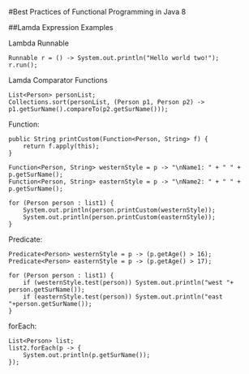 #Best Practices of Functional Programming in Java 8

##Lamda Expression Examples

Lambda Runnable
```
Runnable r = () -> System.out.println("Hello world two!");
r.run();
```

Lamda Comparator Functions
```
List<Person> personList;
Collections.sort(personList, (Person p1, Person p2) -> p1.getSurName().compareTo(p2.getSurName()));
```

Function:
```
public String printCustom(Function<Person, String> f) {
	return f.apply(this);
}
	
Function<Person, String> westernStyle = p -> "\nName1: " + " " + p.getSurName();
Function<Person, String> easternStyle = p -> "\nName2: " + " " + p.getSurName();

for (Person person : list1) {
	System.out.println(person.printCustom(westernStyle));
	System.out.println(person.printCustom(easternStyle));
}
```


Predicate:
```
Predicate<Person> westernStyle = p -> (p.getAge() > 16);
Predicate<Person> easternStyle = p -> (p.getAge() > 17);

for (Person person : list1) {
	if (westernStyle.test(person)) System.out.println("west "+ person.getSurName());
	if (easternStyle.test(person)) System.out.println("east "+person.getSurName());
}
```

forEach:
```
List<Person> list;
list2.forEach(p -> {
	System.out.println(p.getSurName());
});
```

